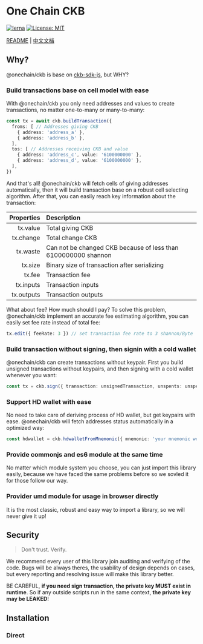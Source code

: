 # One Chain CKB

[![lerna](https://img.shields.io/badge/maintained%20with-lerna-cc00ff.svg)](https://lerna.js.org/)
[![License: MIT](https://img.shields.io/badge/License-MIT-yellow.svg)](https://opensource.org/licenses/MIT)

[README](README.md) | [中文文档](README.zh.md)


## Why?

@onechain/ckb is base on [ckb-sdk-js](https://github.com/nervosnetwork/ckb-sdk-js), but WHY?

### Build transactions base on cell model with ease

With @onechain/ckb you only need addresses and values to create transactions, no matter one-to-many or many-to-many:

```ts
const tx = await ckb.buildTransaction({
  froms: [ // Addresses giving CKB
    { address: 'address_a' },
    { address: 'address_b' },
  ],
  tos: [ // Addresses receiving CKB and value
    { address: 'address_c', value: '6100000000' },
    { address: 'address_d', value: '6100000000' },
  ],
})
```

And that's all! @onechain/ckb will fetch cells of giving addresses automatically, then it will build transaction base on a robust cell selecting algorithm.
After that, you can easily reach key information about the transaction:

| Properties |                Description                |
| ---------: | :---------------------------------------- |
|   tx.value | Total giving CKB                                  |
|  tx.change | Total change CKB                                  |
|   tx.waste | Can not be changed CKB because of less than 6100000000 shannon |
|    tx.size | Binary size of transaction after serializing                  |
|     tx.fee | Transaction fee                              |
|  tx.inputs | Transaction inputs                        |
| tx.outputs | Transaction outputs                       |

What about fee? How much should I pay? To solve this problem, @onechain/ckb implement an accurate fee estimating algorithm,
you can easily set fee rate instead of total fee:

```ts
tx.edit({ feeRate: 3 }) // set transaction fee rate to 3 shannon/Byte
```

### Build transaction without signing, then signin with a cold wallet

@onechain/ckb can create transactions without keypair. First you build unsigned transactions without keypairs, and then
signing with a cold wallet whenever you want:

```ts
const tx = ckb.sign({ transaction: unsignedTransaction, unspents: unspentsGetFromTxUnspents })
```

### Support HD wallet with ease

No need to take care of deriving process of HD wallet, but get keypairs with ease. @onechain/ckb will fetch addresses
status automatically in a optimized way:

```ts
const hdwallet = ckb.hdwalletFromMnemonic({ mnemonic: 'your mnemonic words', path: `m/44'/309'/0'`' })
```

### Provide commonjs and es6 module at the same time

No matter which module system you choose, you can just import this library easily, because we have faced the same problems
before so we sovled it for those follow our way.

### Provider umd module for usage in browser directly

It is the most classic, robust and easy way to import a library, so we will never give it up!


## Security

> Don't trust. Verify.

We recommend every user of this library join auditing and verifying of the code. Bugs will be always theres, the usability of design depends on cases, but every reporting and resolving issue will make this library better.

BE CAREFUL, **if you need sign transaction, the private key MUST exist in runtime**. So if any outside scripts run in the same context, **the private key may be LEAKED**!


## Installation

### Direct <script> Include

Use umd module in `packages/pack/dist/*.umd.js` .

### NPM

```sh
npm i --save @onechain/ckb
```

### Build by yourself

Clone this repo first, then:

```sh
yarn run reboot
yarn run build
```

> This repo use lerna and yarn workspace for monorepo management, so you can not use `npm install`.


## Usage

### Requirements

Node, Electron, and any modern browser that support ES5+!

### Examples

Want to know how to get started? Go to [examples](./example) for examples, interfaces are the same in all environments.

> Before run examples, you need cp `.env.example` to `.env` and fill in your testing keypairs.


## Development

### Code Style

We use a little tweaked version of standardjs: https://github.com/BlockABC/eslint-config-blockabc


## License

[MIT](LICENSE)
